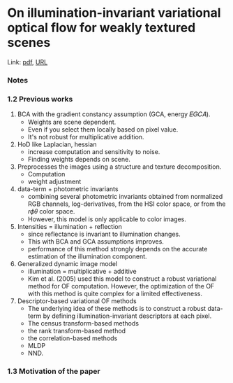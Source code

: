 
# On illumination-invariant variational optical flow for weakly textured scenes

Link: [pdf](zotero://select/items/@trinh2019a), [URL](https://linkinghub.elsevier.com/retrieve/pii/S107731421830256X)

### Notes


### 1.2 Previous works
1. BCA with the gradient constancy assumption (GCA, energy 𝐸𝐺𝐶𝐴).
	- Weights are scene dependent.
	- Even if you select them locally based on pixel value.
	- It's not robust for multiplicative addition.
2. HoD like Laplacian, hessian 
	- increase computation and sensitivity to noise. 
	- Finding weights depends on scene.
3. Preprocesses the images using a structure and texture decomposition.
	- Computation
	- weight adjustment
4. data-term + photometric invariants
	- combining several photometric invariants obtained from normalized RGB channels, log-derivatives, from the HSI color space, or from the 𝑟𝜙𝜃 color space. 
	- However, this model is only applicable to color images.
5. Intensities = illumination + reflection
	- since reflectance is invariant to illumination changes. 
	- This with BCA and GCA assumptions improves.
	- performance of this method strongly depends on the accurate estimation of the illumination component.
6. Generalized dynamic image model
	- illumination = multiplicative + additive
	- Kim et al. (2005) used this model to construct a robust variational method for OF computation. However, the optimization of the OF with this method is quite complex for a limited effectiveness.
7. Descriptor-based variational OF methods
	- The underlying idea of these methods is to construct a robust data-term by defining illumination-invariant descriptors at each pixel.
	- The census transform-based methods 
	- the rank transform-based method 
	- the correlation-based methods 
	- MLDP 
	- NND.


### 1.3 Motivation of the paper